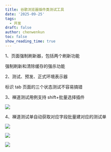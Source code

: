 ```yaml
---
title: 谷歌浏览器插件类测试工具
date: '2025-09-25'
tags:
  - 开发
draft: false
author: chenwenkun
toc: false
show_reading_time: true
---
```

1、页面强制刷新器，包括两个刷新功能

强制刷新和清除缓存的强杀功能

2、测试、预发、正式环境表示器

标识 tab 页面的三个状态测试不容易搞错

3、禅道测试用例支持 shift+批量选择插件

![](https://prod-files-secure.s3.us-west-2.amazonaws.com/c205fb54-92b2-4987-8be3-972b67d27acc/7ca8990d-2ef0-4ad6-8256-c807dbb8b3d5/image.png?X-Amz-Algorithm=AWS4-HMAC-SHA256&X-Amz-Content-Sha256=UNSIGNED-PAYLOAD&X-Amz-Credential=ASIAZI2LB466YHAPBAQJ%2F20250929%2Fus-west-2%2Fs3%2Faws4_request&X-Amz-Date=20250929T122147Z&X-Amz-Expires=3600&X-Amz-Security-Token=IQoJb3JpZ2luX2VjEEsaCXVzLXdlc3QtMiJHMEUCIQDhOehQhm3aNhcFNT2tRu6CYi%2BFA%2BzV4SPbWt%2FAgMPMoAIgeOESHDof4uokougCU6O0AavaVc%2Bz8%2B6tCEdi5STDWEcqiAQI1P%2F%2F%2F%2F%2F%2F%2F%2F%2F%2FARAAGgw2Mzc0MjMxODM4MDUiDHxN4BLnU70%2FZmVFXSrcA1VR2jkkswrs6U2cM8XxJIZIqfFQEbyhJKI%2FSVch%2FkiUW%2FSUdpcwR%2FdRO7nRhIr%2BGv8cxDIM0vVh1%2B5EapHecSw1weST2kyhgJg8aj1%2FM%2BANhcOFYeFKjLsygfWJ9Kjt%2F9LjuPc0bGixTDgdMPeJwsfpe5Y7pPhMbLG3gPDlO0DiIY%2BTJSJSofRtrcwTwCSwFB%2BJcGlfkIAYN8UOq%2F4K3dtT%2FYazNnraBEKtkTApCTMgznyiFuPxnXGZUYPYNYLgUia9tedmTkOkf6mH8inPZQH97FG2CSWHiKxi7CpYwp7UGU3btYYqt%2B4VvleDnwqjzd8Pk0qGH5iA%2BOPSH1QD5PBkJw5fCk%2FDbDOJjJyAvd9nJECQTs3BVQTB0jLwYh8D1ev%2BxsGP%2FhEkg348E3Qf3vktj6q%2FrR7Hhj7tK3M5P6uV%2BzGbErFNE9Nb6F2DqiMOjTNvrXNjEmjvoJDDdfWTAgNyPXkqsDtX3Z%2Bmz%2F0c0eqRNQsg8nXsxzbfqqRjPDDHRkA4dawdusJMzO3vYBQQNlCoCe7lCqv4ppunhVs%2F7lwJCXwQgVlOyWHMr3PUAnRD12%2FaPQpmaKtKTdBYBkGyt4YWOUj4kVjNlYbu381cmmFSPtl508W2GfV5fvhvMITM6cYGOqUBmyUIjq2XmnWw4PKSx4isR9y1zs6ISI9%2Bm8sChJn4b2af8bwrpYCrx0NEoqUYZd13sxPPMCvNtEcCaZ2w%2FxLUtBGQlsJZn6KrZOKrOKwNcjrkLnbokkGh9e3PoA6sGiDdPseHve%2BJdQm1XQgDVQ1zaH5hlYOMF2nElciv8vLj4EaPS5QMWNmLD6x7sn92BkJq11o0DK4%2Bn7FATggoNN1rhuzOmK6U&X-Amz-Signature=cd785d57178c755470ea8e0442e88d0e2ceaf334485daee20769db5466766b3f&X-Amz-SignedHeaders=host&x-amz-checksum-mode=ENABLED&x-id=GetObject)

4、禅道测试单自动获取对应字段批量建对应的测试单

![](https://prod-files-secure.s3.us-west-2.amazonaws.com/c205fb54-92b2-4987-8be3-972b67d27acc/1ea39b01-dd1c-4a56-bb09-4fe87447f5c7/image.png?X-Amz-Algorithm=AWS4-HMAC-SHA256&X-Amz-Content-Sha256=UNSIGNED-PAYLOAD&X-Amz-Credential=ASIAZI2LB466YHAPBAQJ%2F20250929%2Fus-west-2%2Fs3%2Faws4_request&X-Amz-Date=20250929T122147Z&X-Amz-Expires=3600&X-Amz-Security-Token=IQoJb3JpZ2luX2VjEEsaCXVzLXdlc3QtMiJHMEUCIQDhOehQhm3aNhcFNT2tRu6CYi%2BFA%2BzV4SPbWt%2FAgMPMoAIgeOESHDof4uokougCU6O0AavaVc%2Bz8%2B6tCEdi5STDWEcqiAQI1P%2F%2F%2F%2F%2F%2F%2F%2F%2F%2FARAAGgw2Mzc0MjMxODM4MDUiDHxN4BLnU70%2FZmVFXSrcA1VR2jkkswrs6U2cM8XxJIZIqfFQEbyhJKI%2FSVch%2FkiUW%2FSUdpcwR%2FdRO7nRhIr%2BGv8cxDIM0vVh1%2B5EapHecSw1weST2kyhgJg8aj1%2FM%2BANhcOFYeFKjLsygfWJ9Kjt%2F9LjuPc0bGixTDgdMPeJwsfpe5Y7pPhMbLG3gPDlO0DiIY%2BTJSJSofRtrcwTwCSwFB%2BJcGlfkIAYN8UOq%2F4K3dtT%2FYazNnraBEKtkTApCTMgznyiFuPxnXGZUYPYNYLgUia9tedmTkOkf6mH8inPZQH97FG2CSWHiKxi7CpYwp7UGU3btYYqt%2B4VvleDnwqjzd8Pk0qGH5iA%2BOPSH1QD5PBkJw5fCk%2FDbDOJjJyAvd9nJECQTs3BVQTB0jLwYh8D1ev%2BxsGP%2FhEkg348E3Qf3vktj6q%2FrR7Hhj7tK3M5P6uV%2BzGbErFNE9Nb6F2DqiMOjTNvrXNjEmjvoJDDdfWTAgNyPXkqsDtX3Z%2Bmz%2F0c0eqRNQsg8nXsxzbfqqRjPDDHRkA4dawdusJMzO3vYBQQNlCoCe7lCqv4ppunhVs%2F7lwJCXwQgVlOyWHMr3PUAnRD12%2FaPQpmaKtKTdBYBkGyt4YWOUj4kVjNlYbu381cmmFSPtl508W2GfV5fvhvMITM6cYGOqUBmyUIjq2XmnWw4PKSx4isR9y1zs6ISI9%2Bm8sChJn4b2af8bwrpYCrx0NEoqUYZd13sxPPMCvNtEcCaZ2w%2FxLUtBGQlsJZn6KrZOKrOKwNcjrkLnbokkGh9e3PoA6sGiDdPseHve%2BJdQm1XQgDVQ1zaH5hlYOMF2nElciv8vLj4EaPS5QMWNmLD6x7sn92BkJq11o0DK4%2Bn7FATggoNN1rhuzOmK6U&X-Amz-Signature=40aefa4f9c070f0fcfa64ad1c0e8370953985bd6448a11fdb84a7732689d2947&X-Amz-SignedHeaders=host&x-amz-checksum-mode=ENABLED&x-id=GetObject)

![](https://prod-files-secure.s3.us-west-2.amazonaws.com/c205fb54-92b2-4987-8be3-972b67d27acc/fa727f1d-546c-42aa-9508-d8d3d1275bcd/image.png?X-Amz-Algorithm=AWS4-HMAC-SHA256&X-Amz-Content-Sha256=UNSIGNED-PAYLOAD&X-Amz-Credential=ASIAZI2LB466YHAPBAQJ%2F20250929%2Fus-west-2%2Fs3%2Faws4_request&X-Amz-Date=20250929T122147Z&X-Amz-Expires=3600&X-Amz-Security-Token=IQoJb3JpZ2luX2VjEEsaCXVzLXdlc3QtMiJHMEUCIQDhOehQhm3aNhcFNT2tRu6CYi%2BFA%2BzV4SPbWt%2FAgMPMoAIgeOESHDof4uokougCU6O0AavaVc%2Bz8%2B6tCEdi5STDWEcqiAQI1P%2F%2F%2F%2F%2F%2F%2F%2F%2F%2FARAAGgw2Mzc0MjMxODM4MDUiDHxN4BLnU70%2FZmVFXSrcA1VR2jkkswrs6U2cM8XxJIZIqfFQEbyhJKI%2FSVch%2FkiUW%2FSUdpcwR%2FdRO7nRhIr%2BGv8cxDIM0vVh1%2B5EapHecSw1weST2kyhgJg8aj1%2FM%2BANhcOFYeFKjLsygfWJ9Kjt%2F9LjuPc0bGixTDgdMPeJwsfpe5Y7pPhMbLG3gPDlO0DiIY%2BTJSJSofRtrcwTwCSwFB%2BJcGlfkIAYN8UOq%2F4K3dtT%2FYazNnraBEKtkTApCTMgznyiFuPxnXGZUYPYNYLgUia9tedmTkOkf6mH8inPZQH97FG2CSWHiKxi7CpYwp7UGU3btYYqt%2B4VvleDnwqjzd8Pk0qGH5iA%2BOPSH1QD5PBkJw5fCk%2FDbDOJjJyAvd9nJECQTs3BVQTB0jLwYh8D1ev%2BxsGP%2FhEkg348E3Qf3vktj6q%2FrR7Hhj7tK3M5P6uV%2BzGbErFNE9Nb6F2DqiMOjTNvrXNjEmjvoJDDdfWTAgNyPXkqsDtX3Z%2Bmz%2F0c0eqRNQsg8nXsxzbfqqRjPDDHRkA4dawdusJMzO3vYBQQNlCoCe7lCqv4ppunhVs%2F7lwJCXwQgVlOyWHMr3PUAnRD12%2FaPQpmaKtKTdBYBkGyt4YWOUj4kVjNlYbu381cmmFSPtl508W2GfV5fvhvMITM6cYGOqUBmyUIjq2XmnWw4PKSx4isR9y1zs6ISI9%2Bm8sChJn4b2af8bwrpYCrx0NEoqUYZd13sxPPMCvNtEcCaZ2w%2FxLUtBGQlsJZn6KrZOKrOKwNcjrkLnbokkGh9e3PoA6sGiDdPseHve%2BJdQm1XQgDVQ1zaH5hlYOMF2nElciv8vLj4EaPS5QMWNmLD6x7sn92BkJq11o0DK4%2Bn7FATggoNN1rhuzOmK6U&X-Amz-Signature=6a346a1a9ce039db8544ae8514b25836fcae3c9de0b2637cf52574c0c80adbf1&X-Amz-SignedHeaders=host&x-amz-checksum-mode=ENABLED&x-id=GetObject)

![](https://prod-files-secure.s3.us-west-2.amazonaws.com/c205fb54-92b2-4987-8be3-972b67d27acc/2a374ca8-3be3-4978-8ee1-2331f1db0267/image.png?X-Amz-Algorithm=AWS4-HMAC-SHA256&X-Amz-Content-Sha256=UNSIGNED-PAYLOAD&X-Amz-Credential=ASIAZI2LB466YHAPBAQJ%2F20250929%2Fus-west-2%2Fs3%2Faws4_request&X-Amz-Date=20250929T122147Z&X-Amz-Expires=3600&X-Amz-Security-Token=IQoJb3JpZ2luX2VjEEsaCXVzLXdlc3QtMiJHMEUCIQDhOehQhm3aNhcFNT2tRu6CYi%2BFA%2BzV4SPbWt%2FAgMPMoAIgeOESHDof4uokougCU6O0AavaVc%2Bz8%2B6tCEdi5STDWEcqiAQI1P%2F%2F%2F%2F%2F%2F%2F%2F%2F%2FARAAGgw2Mzc0MjMxODM4MDUiDHxN4BLnU70%2FZmVFXSrcA1VR2jkkswrs6U2cM8XxJIZIqfFQEbyhJKI%2FSVch%2FkiUW%2FSUdpcwR%2FdRO7nRhIr%2BGv8cxDIM0vVh1%2B5EapHecSw1weST2kyhgJg8aj1%2FM%2BANhcOFYeFKjLsygfWJ9Kjt%2F9LjuPc0bGixTDgdMPeJwsfpe5Y7pPhMbLG3gPDlO0DiIY%2BTJSJSofRtrcwTwCSwFB%2BJcGlfkIAYN8UOq%2F4K3dtT%2FYazNnraBEKtkTApCTMgznyiFuPxnXGZUYPYNYLgUia9tedmTkOkf6mH8inPZQH97FG2CSWHiKxi7CpYwp7UGU3btYYqt%2B4VvleDnwqjzd8Pk0qGH5iA%2BOPSH1QD5PBkJw5fCk%2FDbDOJjJyAvd9nJECQTs3BVQTB0jLwYh8D1ev%2BxsGP%2FhEkg348E3Qf3vktj6q%2FrR7Hhj7tK3M5P6uV%2BzGbErFNE9Nb6F2DqiMOjTNvrXNjEmjvoJDDdfWTAgNyPXkqsDtX3Z%2Bmz%2F0c0eqRNQsg8nXsxzbfqqRjPDDHRkA4dawdusJMzO3vYBQQNlCoCe7lCqv4ppunhVs%2F7lwJCXwQgVlOyWHMr3PUAnRD12%2FaPQpmaKtKTdBYBkGyt4YWOUj4kVjNlYbu381cmmFSPtl508W2GfV5fvhvMITM6cYGOqUBmyUIjq2XmnWw4PKSx4isR9y1zs6ISI9%2Bm8sChJn4b2af8bwrpYCrx0NEoqUYZd13sxPPMCvNtEcCaZ2w%2FxLUtBGQlsJZn6KrZOKrOKwNcjrkLnbokkGh9e3PoA6sGiDdPseHve%2BJdQm1XQgDVQ1zaH5hlYOMF2nElciv8vLj4EaPS5QMWNmLD6x7sn92BkJq11o0DK4%2Bn7FATggoNN1rhuzOmK6U&X-Amz-Signature=b25c97ab7352a3f4f9835ee808a6403796b57e218376c599ba0f7e5f33746af5&X-Amz-SignedHeaders=host&x-amz-checksum-mode=ENABLED&x-id=GetObject)
